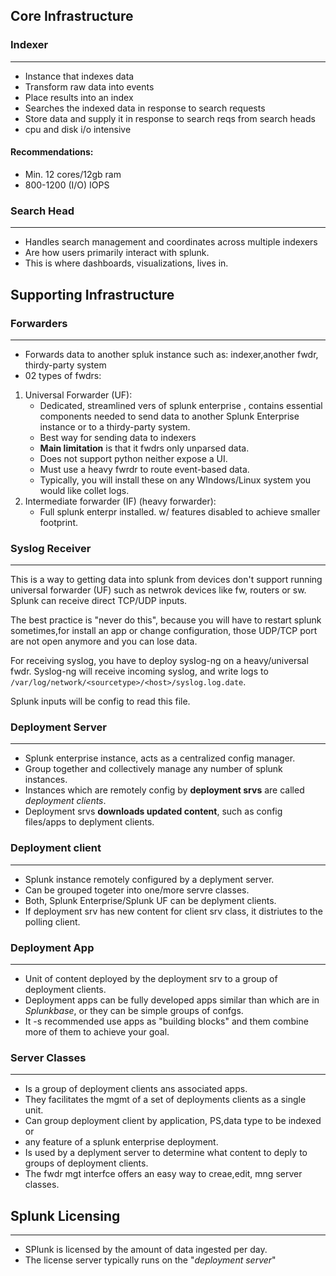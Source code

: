 ## Core Infrastructure

### Indexer
---
- Instance that indexes data
- Transform raw data into events
- Place results into an index
- Searches the indexed data in response to search requests
- Store data and supply it in response to search reqs from search heads
- cpu and disk i/o intensive
#### Recommendations:
- Min. 12 cores/12gb ram
- 800-1200 (I/O) IOPS

### Search Head
---
- Handles search management and coordinates across multiple indexers
- Are how users primarily interact with splunk.
- This is where dashboards, visualizations, lives in.
 
## Supporting Infrastructure

### Forwarders
---
- Forwards data to another spluk instance such as: indexer,another fwdr, thirdy-party system
- 02 types of fwdrs:
 1) Universal Forwarder (UF):
	- Dedicated, streamlined vers of splunk enterprise
	  , contains essential components needed to send data to another Splunk Enterprise instance or to a thirdy-party system.
	- Best way for sending data to indexers
	- **Main limitation** is that it fwdrs only unparsed data.
	- Does not support python neither expose a UI.
	- Must use a heavy fwrdr to route event-based data.
	- Typically, you will install these on any WIndows/Linux system you would like collet logs.
2) Intermediate forwarder (IF) (heavy forwarder):
	- Full splunk enterpr installed. w/ features disabled to achieve 
	  smaller footprint.

### Syslog Receiver
---
This is a way to getting data into splunk from devices don't support running universal forwarder (UF) such as netwrok devices like fw, routers or sw.
Splunk can receive direct TCP/UDP inputs.

The best practice is "never do this", because you will have to restart splunk sometimes,for install an app or change configuration, those UDP/TCP port are not open anymore and you can lose data.

For receiving syslog, you have to deploy syslog-ng on a heavy/universal fwdr.
Syslog-ng will receive incoming syslog, and write logs to `/var/log/network/<sourcetype>/<host>/syslog.log.date`.

Splunk inputs will be config to read this file.

### Deployment Server
---
- Splunk enterprise instance, acts as a centralized config manager.
- Group together and collectively manage any number of splunk instances.
- Instances which are remotely config by **deployment srvs** are called _deployment clients_.
- Deployment srvs **downloads updated content**, such  as config files/apps to deplyment clients.

### Deployment client
---
- Splunk instance remotely configured by a deplyment server.
- Can be grouped togeter into one/more servre classes.
- Both, Splunk Enterprise/Splunk UF can be deplyment clients.
- If deployment srv has new content for client srv class, it distriutes to the polling client.

### Deployment App
---
- Unit of content deployed by the deployment srv to a group of deployment clients.
- Deployment apps can be fully developed apps similar than which are in _Splunkbase_, or they can be simple groups of confgs.
- It -s recommended use apps as "building blocks" and them combine more of them to achieve your goal.

### Server Classes
---
- Is a group of deployment clients ans associated apps.
- They facilitates the mgmt of a set of deployments clients  as a single unit.
- Can group deployment client by application, PS,data type to be indexed or
- any feature of a splunk enterprise deployment.
- Is used by a deplyment server to determine what content to deply to groups of deployment clients.
- The fwdr mgt interfce offers an easy way to creae,edit, mng server classes.


## Splunk Licensing
---
- SPlunk is licensed by the amount of data ingested per day.
- The license server typically runs on the "_deployment server_"
